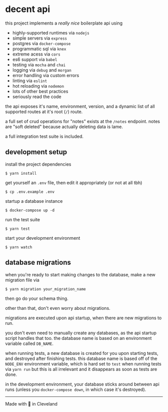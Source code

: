 # decent api

this project implements a _really nice_ boilerplate api using

* highly-supported runtimes via `nodejs`
* simple servers via `express`
* postgres via `docker-compose`
* programmatic sql via `knex`
* extreme acess via `cors`
* es6 support via `babel`
* testing via `mocha` and `chai`
* logging via `debug` and `morgan`
* error handling via custom errors
* linting via `eslint`
* hot reloading via `nodemon`
* lots of other best practices
* seriously read the code

the api exposes it's name, environment, version, and a dynamic list of all supported routes at it's root (`/`) route.

a full set of crud operations for "notes" exists at the `/notes` endpoint. notes are "soft deleted" because actually deleting data is lame.

a full integration test suite is included.

## development setup

install the project dependencies

```
$ yarn install
```

get yourself an `.env` file, then edit it appropriately (or not at all tbh)

```
$ cp .env.example .env
```

startup a database instance

```
$ docker-compose up -d
```

run the test suite

```
$ yarn test
```

start your development environment

```
$ yarn watch
```

## database migrations

when you're ready to start making changes to the database, make a new migration file via

```
$ yarn migration your_migration_name
```

then go do your schema thing.

other than that, don't even worry about migrations.

migrations are executed upon api startup, when there are new migrations to run.

you don't even need to manually create any databases, as the api startup script handles that too. the database name is based on an environment variable called `DB_NAME`.

when running tests, a new database is created for you upon starting tests, and destroyed after finishing tests. this database name is based off of the `NODE_ENV` environment variable, which is hard set to `test` when running tests via `yarn run` but this is all irrelevant and it disappears as soon as tests are done.

in the development environment, your database sticks around between api runs (unless you `docker-compose down`, in which case it's destroyed).

---

Made with 🖤 in Cleveland
